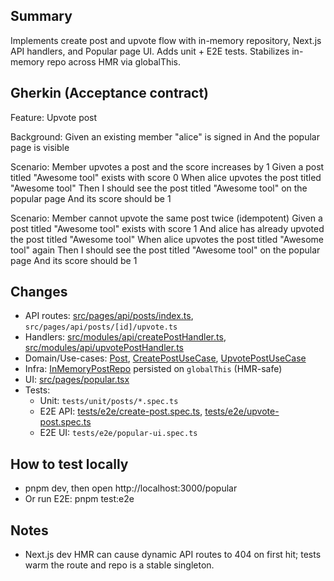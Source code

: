 ## Summary

Implements create post and upvote flow with in-memory repository, Next.js API handlers, and Popular page UI.
Adds unit + E2E tests. Stabilizes in-memory repo across HMR via globalThis.

## Gherkin (Acceptance contract)

Feature: Upvote post

Background:
Given an existing member "alice" is signed in
And the popular page is visible

Scenario: Member upvotes a post and the score increases by 1
Given a post titled "Awesome tool" exists with score 0
When alice upvotes the post titled "Awesome tool"
Then I should see the post titled "Awesome tool" on the popular page
And its score should be 1

Scenario: Member cannot upvote the same post twice (idempotent)
Given a post titled "Awesome tool" exists with score 1
And alice has already upvoted the post titled "Awesome tool"
When alice upvotes the post titled "Awesome tool" again
Then I should see the post titled "Awesome tool" on the popular page
And its score should be 1

## Changes

- API routes: [src/pages/api/posts/index.ts](cci:7://file:///c:/Users/colp2/OneDrive/Documents/projects-coding/dddf-forum-agent/src/pages/api/posts/index.ts:0:0-0:0), `src/pages/api/posts/[id]/upvote.ts`
- Handlers: [src/modules/api/createPostHandler.ts](cci:7://file:///c:/Users/colp2/OneDrive/Documents/projects-coding/dddf-forum-agent/src/modules/api/createPostHandler.ts:0:0-0:0), [src/modules/api/upvotePostHandler.ts](cci:7://file:///c:/Users/colp2/OneDrive/Documents/projects-coding/dddf-forum-agent/src/modules/api/upvotePostHandler.ts:0:0-0:0)
- Domain/Use-cases: [Post](cci:2://file:///c:/Users/colp2/OneDrive/Documents/projects-coding/dddf-forum-agent/src/modules/posts/domain/Post.ts:9:0-32:1), [CreatePostUseCase](cci:2://file:///c:/Users/colp2/OneDrive/Documents/projects-coding/dddf-forum-agent/src/modules/posts/app/CreatePostUseCase.ts:9:0-20:1), [UpvotePostUseCase](cci:2://file:///c:/Users/colp2/OneDrive/Documents/projects-coding/dddf-forum-agent/src/modules/posts/app/UpvotePostUseCase.ts:7:0-19:1)
- Infra: [InMemoryPostRepo](cci:2://file:///c:/Users/colp2/OneDrive/Documents/projects-coding/dddf-forum-agent/src/modules/posts/infra/InMemoryPostRepo.ts:9:0-28:1) persisted on `globalThis` (HMR-safe)
- UI: [src/pages/popular.tsx](cci:7://file:///c:/Users/colp2/OneDrive/Documents/projects-coding/dddf-forum-agent/src/pages/popular.tsx:0:0-0:0)
- Tests:
  - Unit: `tests/unit/posts/*.spec.ts`
  - E2E API: [tests/e2e/create-post.spec.ts](cci:7://file:///c:/Users/colp2/OneDrive/Documents/projects-coding/dddf-forum-agent/tests/e2e/create-post.spec.ts:0:0-0:0), [tests/e2e/upvote-post.spec.ts](cci:7://file:///c:/Users/colp2/OneDrive/Documents/projects-coding/dddf-forum-agent/tests/e2e/upvote-post.spec.ts:0:0-0:0)
  - E2E UI: `tests/e2e/popular-ui.spec.ts`

## How to test locally

- pnpm dev, then open http://localhost:3000/popular
- Or run E2E: pnpm test:e2e

## Notes

- Next.js dev HMR can cause dynamic API routes to 404 on first hit; tests warm the route and repo is a stable singleton.
